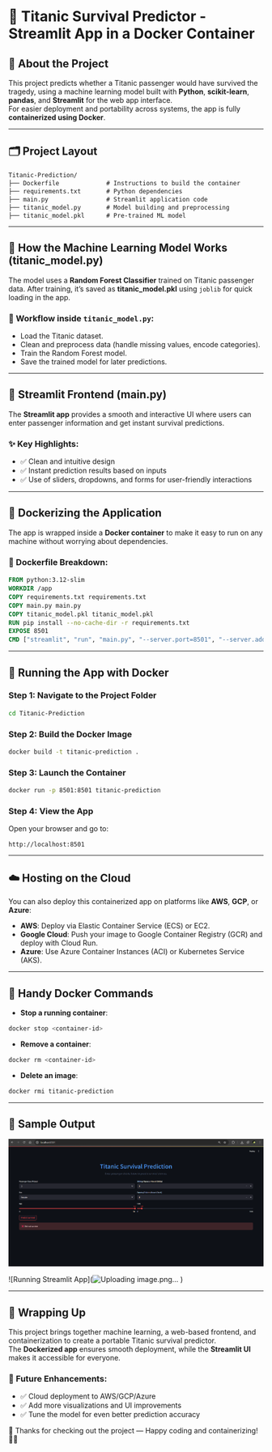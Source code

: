 
# 🚢 Titanic Survival Predictor - Streamlit App in a Docker Container

## 📌 About the Project
This project predicts whether a Titanic passenger would have survived the tragedy, using a machine learning model built with **Python**, **scikit-learn**, **pandas**, and **Streamlit** for the web app interface.  
For easier deployment and portability across systems, the app is fully **containerized using Docker**.

---

## 🗂️ Project Layout
```
Titanic-Prediction/
├── Dockerfile             # Instructions to build the container
├── requirements.txt       # Python dependencies
├── main.py                # Streamlit application code
├── titanic_model.py       # Model building and preprocessing
├── titanic_model.pkl      # Pre-trained ML model
```

---

## 🧠 How the Machine Learning Model Works (titanic_model.py)
The model uses a **Random Forest Classifier** trained on Titanic passenger data. After training, it’s saved as **titanic_model.pkl** using `joblib` for quick loading in the app.

### 🚶 Workflow inside `titanic_model.py`:
- Load the Titanic dataset.
- Clean and preprocess data (handle missing values, encode categories).
- Train the Random Forest model.
- Save the trained model for later predictions.

---

## 🎨 Streamlit Frontend (main.py)
The **Streamlit app** provides a smooth and interactive UI where users can enter passenger information and get instant survival predictions.

### ✨ Key Highlights:
- ✅ Clean and intuitive design
- ✅ Instant prediction results based on inputs
- ✅ Use of sliders, dropdowns, and forms for user-friendly interactions

---

## 🐳 Dockerizing the Application
The app is wrapped inside a **Docker container** to make it easy to run on any machine without worrying about dependencies.

### 📄 Dockerfile Breakdown:
```dockerfile
FROM python:3.12-slim
WORKDIR /app
COPY requirements.txt requirements.txt
COPY main.py main.py
COPY titanic_model.pkl titanic_model.pkl
RUN pip install --no-cache-dir -r requirements.txt
EXPOSE 8501
CMD ["streamlit", "run", "main.py", "--server.port=8501", "--server.address=0.0.0.0"]
```

---

## 🚀 Running the App with Docker

### Step 1: Navigate to the Project Folder
```bash
cd Titanic-Prediction
```

### Step 2: Build the Docker Image
```bash
docker build -t titanic-prediction .
```

### Step 3: Launch the Container
```bash
docker run -p 8501:8501 titanic-prediction
```

### Step 4: View the App
Open your browser and go to:
```
http://localhost:8501
```

---

## ☁️ Hosting on the Cloud
You can also deploy this containerized app on platforms like **AWS**, **GCP**, or **Azure**:

- **AWS**: Deploy via Elastic Container Service (ECS) or EC2.
- **Google Cloud**: Push your image to Google Container Registry (GCR) and deploy with Cloud Run.
- **Azure**: Use Azure Container Instances (ACI) or Kubernetes Service (AKS).

---

## 🔧 Handy Docker Commands

- **Stop a running container**:
```bash
docker stop <container-id>
```
- **Remove a container**:
```bash
docker rm <container-id>
```
- **Delete an image**:
```bash
docker rmi titanic-prediction
```

---

## 📸 Sample Output

![Terminal Output](image11.jpg)

![Running Streamlit App](![Uploading image.png…]()
)

---

## 🎯 Wrapping Up
This project brings together machine learning, a web-based frontend, and containerization to create a portable Titanic survival predictor.  
The **Dockerized app** ensures smooth deployment, while the **Streamlit UI** makes it accessible for everyone.

### 🚀 Future Enhancements:
- ✅ Cloud deployment to AWS/GCP/Azure
- ✅ Add more visualizations and UI improvements
- ✅ Tune the model for even better prediction accuracy

💬 Thanks for checking out the project — Happy coding and containerizing! 🐳🚢
